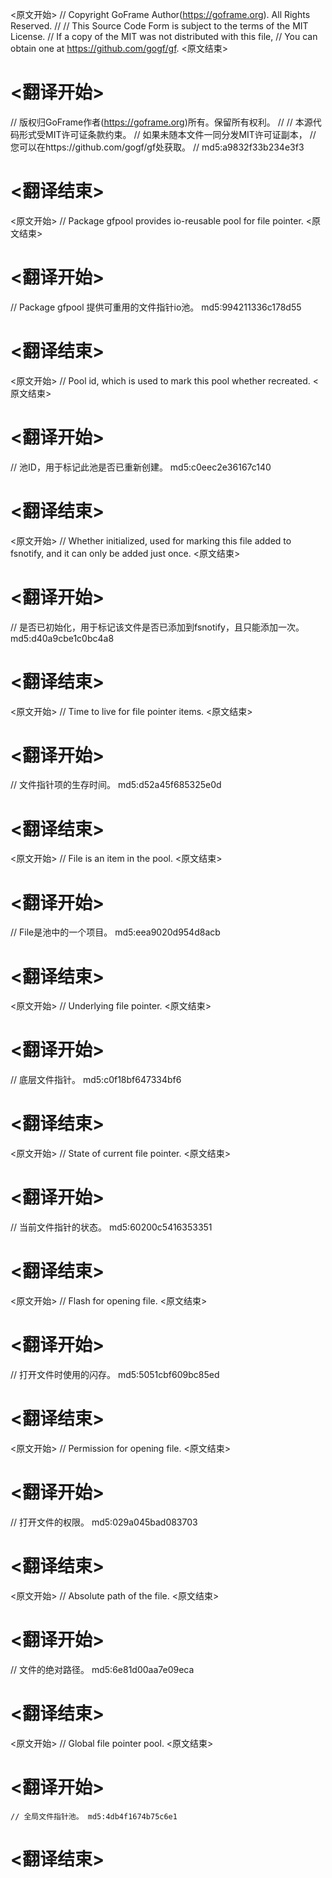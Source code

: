 
<原文开始>
// Copyright GoFrame Author(https://goframe.org). All Rights Reserved.
//
// This Source Code Form is subject to the terms of the MIT License.
// If a copy of the MIT was not distributed with this file,
// You can obtain one at https://github.com/gogf/gf.
<原文结束>

# <翻译开始>
// 版权归GoFrame作者(https://goframe.org)所有。保留所有权利。
//
// 本源代码形式受MIT许可证条款约束。
// 如果未随本文件一同分发MIT许可证副本，
// 您可以在https://github.com/gogf/gf处获取。
// md5:a9832f33b234e3f3
# <翻译结束>


<原文开始>
// Package gfpool provides io-reusable pool for file pointer.
<原文结束>

# <翻译开始>
// Package gfpool 提供可重用的文件指针io池。 md5:994211336c178d55
# <翻译结束>


<原文开始>
// Pool id, which is used to mark this pool whether recreated.
<原文结束>

# <翻译开始>
// 池ID，用于标记此池是否已重新创建。 md5:c0eec2e36167c140
# <翻译结束>


<原文开始>
// Whether initialized, used for marking this file added to fsnotify, and it can only be added just once.
<原文结束>

# <翻译开始>
// 是否已初始化，用于标记该文件是否已添加到fsnotify，且只能添加一次。 md5:d40a9cbe1c0bc4a8
# <翻译结束>


<原文开始>
// Time to live for file pointer items.
<原文结束>

# <翻译开始>
// 文件指针项的生存时间。 md5:d52a45f685325e0d
# <翻译结束>


<原文开始>
// File is an item in the pool.
<原文结束>

# <翻译开始>
// File是池中的一个项目。 md5:eea9020d954d8acb
# <翻译结束>


<原文开始>
// Underlying file pointer.
<原文结束>

# <翻译开始>
// 底层文件指针。 md5:c0f18bf647334bf6
# <翻译结束>


<原文开始>
// State of current file pointer.
<原文结束>

# <翻译开始>
// 当前文件指针的状态。 md5:60200c5416353351
# <翻译结束>


<原文开始>
// Flash for opening file.
<原文结束>

# <翻译开始>
// 打开文件时使用的闪存。 md5:5051cbf609bc85ed
# <翻译结束>


<原文开始>
// Permission for opening file.
<原文结束>

# <翻译开始>
// 打开文件的权限。 md5:029a045bad083703
# <翻译结束>


<原文开始>
// Absolute path of the file.
<原文结束>

# <翻译开始>
// 文件的绝对路径。 md5:6e81d00aa7e09eca
# <翻译结束>


<原文开始>
// Global file pointer pool.
<原文结束>

# <翻译开始>
	// 全局文件指针池。 md5:4db4f1674b75c6e1
# <翻译结束>

